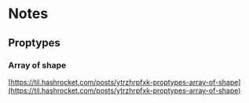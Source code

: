 # Notes

## Proptypes

### Array of shape
[https://til.hashrocket.com/posts/ytrzhrpfxk-proptypes-array-of-shape](https://til.hashrocket.com/posts/ytrzhrpfxk-proptypes-array-of-shape)
